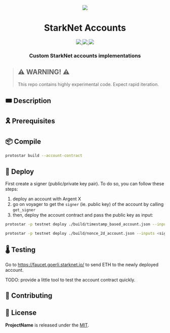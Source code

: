 <p align="center">
    <img src="resources/img/logo.png">
</p>
<div align="center">
  <h1 align="center">StarkNet Accounts</h1>
  <p align="center">
    <a href="https://discord.gg/onlydust">
        <img src="https://img.shields.io/badge/Discord-6666FF?style=for-the-badge&logo=discord&logoColor=white">
    </a>
    <a href="https://twitter.com/intent/follow?screen_name=onlydust_xyz">
        <img src="https://img.shields.io/badge/Twitter-1DA1F2?style=for-the-badge&logo=twitter&logoColor=white">
    </a>
    <a href="https://contributions.onlydust.xyz/">
        <img src="https://img.shields.io/badge/Contribute-6A1B9A?style=for-the-badge&logo=notion&logoColor=white">
    </a>
  </p>
  
  <h3 align="center">Custom StarkNet accounts implementations</h3>
</div>

> ## ⚠️ WARNING! ⚠️
>
> This repo contains highly experimental code.
> Expect rapid iteration.

## 🎟️ Description

## 🎗️ Prerequisites

## 📦 Compile

```sh
protostar build --account-contract
```

## 🔬 Deploy

First create a signer (public/private key pair).
To do so, you can follow these steps:

1. deploy an account with Argent X
2. go on voyager to get the `signer` (ie. public key) of the account by calling `get_signer`
3. then, deploy the account contract and pass the public key as input:

```sh
protostar -p testnet deploy ./build/timestamp_based_account.json --inputs <signer-public-key>
```

```sh
protostar -p testnet deploy ./build/nonce_2d_account.json --inputs <signer-public-key>
```

## 🌡️ Testing

Go to <https://faucet.goerli.starknet.io/> to send ETH to the newly deployed account.

TODO: provide a little tool to test the account contract quickly.

## 🫶 Contributing

## 📄 License

**ProjectName** is released under the [MIT](LICENSE).
